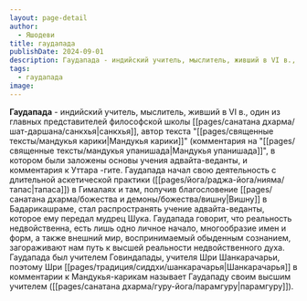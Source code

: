 ```yaml
---
layout: page-detail
author:
  - Яшодеви
title: гаудапада
publishDate: 2024-09-01
description: Гаудапада - индийский учитель, мыслитель, живший в VI в., один из главных представителей философской школы санкхья, автор текста Мандукья-карики (комментария на Мандукья-упанишаду, в котором были заложены основы учения адвайта-веданты, и комментария к Уттара-гите.
tags:
  - гаудапада
image:
---
```

**Гаудапада** - индийский учитель, мыслитель, живший в VI в., один из главных представителей философской школы [[pages/санатана дхарма/шат-даршана/санкхья|санкхья]], автор текста "[[pages/священные тексты/мандукья карики|Мандукья карики]]" (комментария на "[[pages/священные тексты/мандукья упанишада|Мандукья упанишада]]", в котором были заложены основы учения адвайта-веданты, и комментария к Уттара -гите. Гаудапада начал свою деятельность с длительной аскетической практики ([[pages/йога/раджа-йога/нияма/тапас|тапаса]]) в Гималаях и там, получив благословение [[pages/санатана дхарма/божества и демоны/божества/вишну|Вишну]] в Бадарикашраме, стал распространять учение адвайта-веданты, которое ему передал мудрец Шука. Гаудапада говорит, что реальность недвойственна, есть лишь одно личное начало, многообразие имен и форм, а также внешний мир, воспринимаемый обыденным сознанием, загораживают нам путь к высшей реальности недвойственного духа. Гаудапада был учителем Говиндапады, учителя Шри Шанкарачарьи, поэтому Шри [[pages/традиция/сиддхи/шанкарачарья|Шанкарачарья]] в комментарии к Мандукья-карикам называет Гаудападу своим высшим учителем ([[pages/санатана дхарма/гуру-йога/парамгуру|парамгуру]]).

